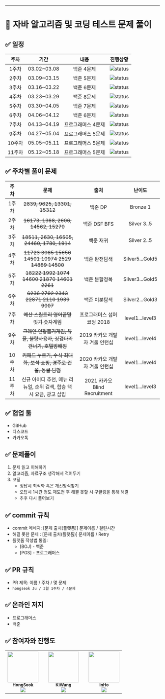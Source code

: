 
---

# 💯 자바 알고리즘 및 코딩 테스트 문제 풀이 

## ✅ 일정
|주차|기간|내용|진행상황|
|:--:|:--:|:--:|:--:|
|1주차|03.02~03.08|백준 4문제|![status][DONE]|
|2주차|03.09~03.15|백준 5문제|![status][DONE]|
|3주차|03.16~03.22|백준 6문제|![status][DONE]|
|4주차|03.23~03.29|백준 8문제|![status][DONE]|
|5주차|03.30~04.05|백준 7문제|![status][DONE]|
|6주차|04.06~04.12|백준 6문제|![status][DONE]|
|7주차|04.13~04.19|프로그래머스 4문제|![status][DONE]|
|9주차|04.27~05.04|프로그래머스 5문제|![status][DONE]|
|10주차|05.05~05.11|프로그래머스 5문제|![status][DONE]|
|11주차|05.12~05.18|프로그래머스 5문제|![status][DOING]|

## ✅ 주차별 풀이 문제
|주차|문제|출처|난이도|
|:--:|:--:|:--:|:--:|
|1주차|~~2839, 9625, 13301, 15312~~|백준 DP|Bronze 1|
|2주차|~~16173, 1388, 2606, 14562, 15270~~|백준 DSF BFS|Silver 3..5|
|3주차|~~18511, 2630, 16505, 24460, 1780, 1914~~|백준 재귀|Silver 2..5|
|4주차|~~11723 3085 15656 14501 10974 2529 14889 14500~~|백준 완전탐색|Silver5...Gold5|
|5주차|~~18222 1992 1074 14600 21870 14601 2261~~|백준 분할정복|Silver3...Gold5|
|6주차|~~6236 2792 2343 22871 2110 1939 9007~~|백준 이분탐색|Silver2...Gold3|
|7주차|~~예산 스킬트리 영어끝말잇기 숫자게임~~|프로그래머스 섬머코딩 2018|level1...level3|
|9주차|~~크레인 인형뽑기게임, 튜플, 불량사용자, 징검다리건너기, 호텔방배정~~|2019 카카오 개발자 겨울 인턴십|level1...level4|
|10주차|~~키패드 누르기, 수식 최대화, 보석 쇼핑, 경주로 건설, 동굴 탐험~~|2020 카카오 개발자 겨울 인턴십|level1...level4|
|11주차|신규 아이디 추천, 메뉴 리뉴얼, 순위 검색, 합승 택시 요금, 광고 삽입|2021 카카오 Blind Recruitment|level1...level3|


## ✅ 협업 툴
- GitHub
- 디스코드
- 카카오톡

## ✅ 문제풀이
1. 문제 읽고 이해하기
2. 알고리즘, 자료구조 생각해서 적어두기
3. 코딩
    - 정답시 최적화 혹은 개선방식찾기
    - 오답시 1시간 정도 재도전 후 해결 못할 시 구글링을 통해 해결
    - 추후 다시 풀어보기

## ✅ commit 규칙
- commit 메세지: [문제 출처(플랫폼)] 문제이름 / 걸린시간 
- 해결 못한 문제 : [문제 출처(플랫폼)] 문제이름 / Retry 
- 플랫폼 작성법 통일: 
  * [BOJ] - 백준 
  * [PGS] - 프로그래머스

## ✅ PR 규칙
- PR 제목: 이름 / 주차 / 몇 문제
-  ```hongseok Ju / 3월 1주차 / 4문제 ```

## ✅ 온라인 저지 
- 프로그래머스
- 백준

## ✅ 참여자와 진행도

<table>
  <tr>
    <td align="center">
        <a href="https://github.com/wnghdtjr129">
            <img src="https://avatars.githubusercontent.com/wnghdtjr129?v=4" width="100px;" alt=""/>
            <br />
            <sub><b>HongSeok</b>
            <br>
            <img src="https://us-central1-progress-markdown.cloudfunctions.net/progress/48" />
            </sub>
        </a>
        <br/>
    </td>
    <td>
      </td>
    <td align="center">
        <a href="https://github.com/Leewang31">
            <img src="https://avatars.githubusercontent.com/Leewang31?v=4" width="100px;" alt=""/>
            <br />
            <sub><b>KiWang</b>
            <br>
            <img src="https://us-central1-progress-markdown.cloudfunctions.net/progress/48" />
            </sub>
        </a>
        <br/>
    </td>
      </td>
    <td>
      </td>
    <td align="center">
        <a href="https://github.com/HwangInHo1217">
            <img src="https://avatars.githubusercontent.com/HwangInHo1217?v=4" width="100px;" alt=""/>
            <br />
            <sub><b>InHo</b>
            <br>
            <img src="https://us-central1-progress-markdown.cloudfunctions.net/progress/48" />
            </sub>
        </a>
        <br/>
    </td>
  </tr>
</table>

[TODO]: https://img.shields.io/badge/-TODO-DFFD26
[DOING]: https://img.shields.io/badge/-DOING-31AE0F
[DONE]: https://img.shields.io/badge/-DONE-0885CC
